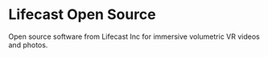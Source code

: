 # Lifecast Open Source
Open source software from Lifecast Inc for immersive volumetric VR videos and photos.
